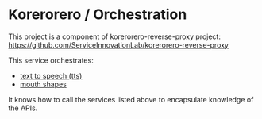 # Korerorero / Orchestration

This project is a component of korerorero-reverse-proxy project: <https://github.com/ServiceInnovationLab/korerorero-reverse-proxy>

This service orchestrates:

- [text to speech (tts)](https://github.com/ServiceInnovationLab/korerorero-marytts)
- [mouth shapes](https://github.com/ServiceInnovationLab/korerorero-mouth-shapes)

It knows how to call the services listed above to encapsulate knowledge of the APIs.